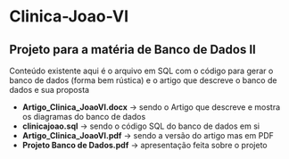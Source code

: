 # Clinica-Joao-VI
## Projeto para a matéria de Banco de Dados II
Conteúdo existente aqui é o arquivo em SQL com o código para gerar o banco de dados (forma bem rústica) e o artigo que descreve o banco de dados e sua proposta

- **Artigo_Clinica_JoaoVI.docx** -> sendo o Artigo que descreve e mostra os diagramas do banco de dados
- **clinicajoao.sql** -> sendo o código SQL do banco de dados em si
- **Artigo_Clinica_JoaoVI.pdf** -> sendo a versão do artigo mas em PDF
- **Projeto Banco de Dados.pdf** -> apresentação feita sobre o projeto
